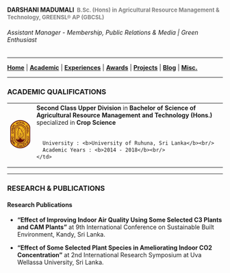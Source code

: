 <!-- Global site tag (gtag.js) - Google Analytics -->
<script async src="https://www.googletagmanager.com/gtag/js?id=UA-69533863-12"></script>
<script>
  window.dataLayer = window.dataLayer || [];
  function gtag(){dataLayer.push(arguments);}
  gtag('js', new Date());

  gtag('config', 'UA-69533863-12');
</script>

#### DARSHANI MADUMALI &nbsp;<span style="color: gray; font-size: small;">B.Sc. (Hons) in Agricultural Resource Management & Technology, GREENSL® AP (GBCSL)</span>
###### Assistant Manager - Membership, Public Relations & Media | Green Enthusiast

---

[**Home**](../README.md) |
[**Academic**](./academic.md) |
[**Experiences**](./experiences.md) |
[**Awards**](./awards.md) |
[**Projects**](./projects.md) |
[**Blog**](https://medium.com/@ldclakmal) |
[**Misc.**](./misc.md)

---

### ACADEMIC QUALIFICATIONS

<table>
  <tr>
    <td><img src="../images/uor.jpg" width="125"></td>
    <td>
      <b>Second Class Upper Division</b> in <b>Bachelor of Science of Agricultural Resource Management and Technology (Hons.)</b>
      specialized in <b>Crop Science</b><br/><br/>

      University : <b>University of Ruhuna, Sri Lanka</b><br/>
      Academic Years : <b>2014 - 2018</b><br/>
    </td>
  </tr>
</table>

---

### RESEARCH & PUBLICATIONS

#### Research Publications

- **“Effect of Improving Indoor Air Quality Using Some Selected C3 Plants and CAM Plants”** at 9th International Conference on Sustainable Built Environment, Kandy, Sri Lanka.

- **“Effect of Some Selected Plant Species in Ameliorating Indoor CO2 Concentration”** at 2nd International Research Symposium at Uva Wellassa University, Sri Lanka.
